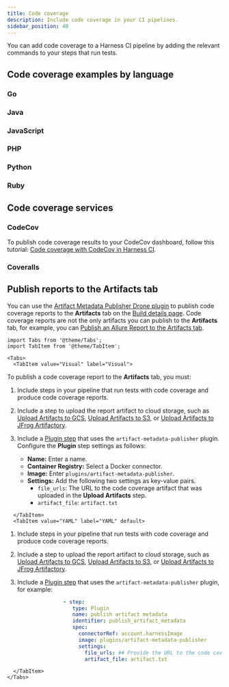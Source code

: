 ```yaml
---
title: Code coverage
description: Include code coverage in your CI pipelines.
sidebar_position: 40
---
```


You can add code coverage to a Harness CI pipeline by adding the relevant commands to your steps that run tests.

## Code coverage examples by language

### Go

### Java

### JavaScript

### PHP

### Python

### Ruby

## Code coverage services

### CodeCov

To publish code coverage results to your CodeCov dashboard, follow this tutorial: [Code coverage with CodeCov in Harness CI](/tutorials/ci-pipelines/test/codecov).

### Coveralls

## Publish reports to the Artifacts tab

You can use the [Artifact Metadata Publisher Drone plugin](https://github.com/drone-plugins/artifact-metadata-publisher) to publish code coverage reports to the **Artifacts** tab on the [Build details page](../viewing-builds.md). Code coverage reports are not the only artifacts you can publish to the **Artifacts** tab, for example, you can [Publish an Allure Report to the Artifacts tab](/tutorials/ci-pipelines/test/allure-report).

```mdx-code-block
import Tabs from '@theme/Tabs';
import TabItem from '@theme/TabItem';
```
```mdx-code-block
<Tabs>
  <TabItem value="Visual" label="Visual">
```

To publish a code coverage report to the **Artifacts** tab, you must:

1. Include steps in your pipeline that run tests with code coverage and produce code coverage reports.
2. Include a step to upload the report artifact to cloud storage, such as [Upload Artifacts to GCS](../build-and-upload-artifacts/upload-artifacts-to-gcs-step-settings.md), [Upload Artifacts to S3](../build-and-upload-artifacts/upload-artifacts-to-s-3-step-settings.md), or [Upload Artifacts to JFrog Artifactory](../build-and-upload-artifacts/upload-artifacts-to-jfrog.md).
3. Include a [Plugin step](../use-drone-plugins/plugin-step-settings-reference.md) that uses the `artifact-metadata-publisher` plugin. Configure the **Plugin** step settings as follows:

   * **Name:** Enter a name.
   * **Container Registry:** Select a Docker connector.
   * **Image:** Enter `plugins/artifact-metadata-publisher`.
   * **Settings:** Add the following two settings as key-value pairs.
      * `file_urls`: The URL to the code coverage artifact that was uploaded in the **Upload Artifacts** step.
      * `artifact_file`: `artifact.txt`

```mdx-code-block
  </TabItem>
  <TabItem value="YAML" label="YAML" default>
```

1. Include steps in your pipeline that run tests with code coverage and produce code coverage reports.
2. Include a step to upload the report artifact to cloud storage, such as [Upload Artifacts to GCS](../build-and-upload-artifacts/upload-artifacts-to-gcs-step-settings.md), [Upload Artifacts to S3](../build-and-upload-artifacts/upload-artifacts-to-s-3-step-settings.md), or [Upload Artifacts to JFrog Artifactory](../build-and-upload-artifacts/upload-artifacts-to-jfrog.md).
3. Include a [Plugin step](../use-drone-plugins/plugin-step-settings-reference.md) that uses the `artifact-metadata-publisher` plugin, for example:

   ```yaml
                  - step:
                     type: Plugin
                     name: publish artifact metadata
                     identifier: publish_artifact_metadata
                     spec:
                       connectorRef: account.harnessImage
                       image: plugins/artifact-metadata-publisher
                       settings:
                         file_urls: ## Provide the URL to the code coverage artifact that was uploaded in the Upload Artifacts step.
                         artifact_file: artifact.txt
   ```

```mdx-code-block
  </TabItem>
</Tabs>
```
